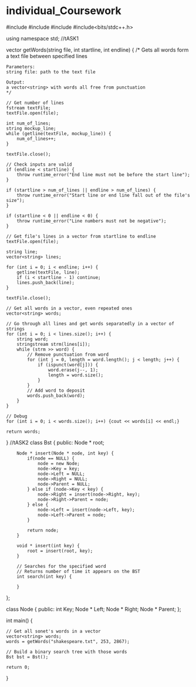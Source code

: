 # individual_Coursework  

#include <iostream>
#include <fstream>
#include <vector>
#include<bits/stdc++.h>

using namespace std;
//tASK1

vector<string> getWords(string file, int startline, int endline) { 
    /*
    Gets all words form a text file between specified lines

    Parameters:
    string file: path to the text file

    Output:
    a vector<string> with words all free from punctuation
    */

    // Get number of lines
    fstream textFile;
    textFile.open(file);

    int num_of_lines;
    string mockup_line;
    while (getline(textFile, mockup_line)) {
        num_of_lines++;
    }

    textFile.close();

    // Check inputs are valid
    if (endline < startline) {
        throw runtime_error("End line must not be before the start line");
    }

    if (startline > num_of_lines || endline > num_of_lines) {
        throw runtime_error("Start line or end line fall out of the file's size");
    }
     
    if (startline < 0 || endline < 0) {
        throw runtime_error("Line numbers must not be negative");
    }

    // Get file's lines in a vector from startline to endline
    textFile.open(file);    

    string line;
    vector<string> lines;

    for (int i = 0; i < endline; i++) {
        getline(textFile, line);
        if (i < startline - 1) continue;
        lines.push_back(line);
    }

    textFile.close();

    // Get all words in a vector, even repeated ones
    vector<string> words;

    // Go through all lines and get words separatedly in a vector of strings
    for (int i = 0; i < lines.size(); i++) {
        string word;
        stringstream strm(lines[i]);
        while (strm >> word) {
            // Remove punctuation from word
            for (int j = 0, length = word.length(); j < length; j++) {
                if (ispunct(word[j])) {
                    word.erase(j--, 1);
                    length = word.size();
                }
            }
            // Add word to deposit
            words.push_back(word);
        }
    }

    // Debug
    for (int i = 0; i < words.size(); i++) {cout << words[i] << endl;}

    return words;
}
//tASK2
class Bst {
    public:
        Node * root;

        Node * insert(Node * node, int key) {
            if(node == NULL) {
                node = new Node;
                node->Key = key;
                node->Left = NULL;
                node->Right = NULL;
                node->Parent = NULL;
            } else if (node->Key < key) {
                node->Right = insert(node->Right, key);
                node->Right->Parent = node;
            } else {
                node->Left = insert(node->Left, key);
                node->Left->Parent = node;
            }

            return node;
        }

        void * insert(int key) {
            root = insert(root, key);
        }
    
        // Searches for the specified word
        // Returns number of time it appears on the BST
        int search(int key) {

        }
};

class Node {
    public:
        int Key;
        Node * Left;
        Node * Right;
        Node * Parent;
};

int main() {

    // Get all sonet's words in a vector
    vector<string> words;
    words = getWords("shakespeare.txt", 253, 2867);

    // Build a binary search tree with those words
    Bst bst = Bst();    

    return 0;
}
